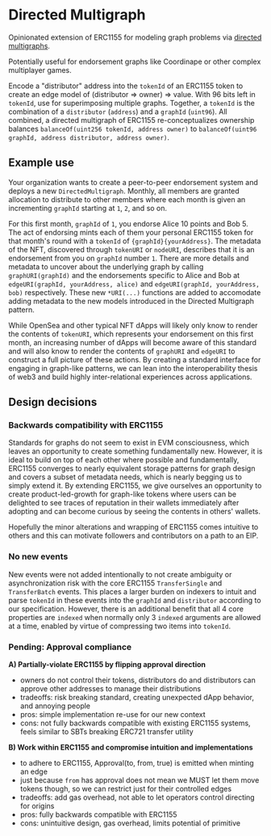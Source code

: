 # Directed Multigraph

Opinionated extension of ERC1155 for modeling graph problems via [directed multigraphs](https://en.wikipedia.org/wiki/Multigraph).

Potentially useful for endorsement graphs like Coordinape or other complex multiplayer games.

Encode a "distributor" address into the `tokenId` of an ERC1155 token to create an edge model of (distributor => owner) => value. With 96 bits left in `tokenId`, use for superimposing multiple graphs. Together, a `tokenId` is the combination of a `distributor` (`address`) and a `graphId` (`uint96`). All combined, a directed multigraph of ERC1155 re-conceptualizes ownership balances `balanceOf(uint256 tokenId, address owner)` to `balanceOf(uint96 graphId, address distributor, address owner)`.

## Example use

Your organization wants to create a peer-to-peer endorsement system and deploys a new `DirectedMultigraph`. Monthly, all members are granted allocation to distribute to other members where each month is given an incrementing `graphId` starting at `1`, `2`, and so on.

For this first month, `graphId` of `1`, you endorse Alice 10 points and Bob 5. The act of endorsing mints each of them your personal ERC1155 token for that month's round with a `tokenId` of `{graphId}{yourAddress}`. The metadata of the NFT, discovered through `tokenURI` or `nodeURI`, describes that it is an endorsement from you on `graphId` number `1`. There are more details and metadata to uncover about the underlying graph by calling `graphURI(graphId)` and the endorsements specific to Alice and Bob at `edgeURI(graphId, yourAddress, alice)` and `edgeURI(graphId, yourAddress, bob)` respectively. These new `*URI(...)` functions are added to accomodate adding metadata to the new models introduced in the Directed Multigraph pattern.

While OpenSea and other typical NFT dApps will likely only know to render the contents of `tokenURI`, which represents your endorsement on this first month, an increasing number of dApps will become aware of this standard and will also know to render the contents of `graphURI` and `edgeURI` to construct a full picture of these actions. By creating a standard interface for engaging in graph-like patterns, we can lean into the interoperability thesis of web3 and build highly inter-relational experiences across applications.

## Design decisions

### Backwards compatibility with ERC1155

Standards for graphs do not seem to exist in EVM consciousness, which leaves an opportunity to create something fundamentally new. However, it is ideal to build on top of each other where possible and fundamentally, ERC1155 converges to nearly equivalent storage patterns for graph design and covers a subset of metadata needs, which is nearly begging us to simply extend it. By extending ERC1155, we give ourselves an opportunity to create product-led-growth for graph-like tokens where users can be delighted to see traces of reputation in their wallets immediately after adopting and can become curious by seeing the contents in others' wallets.

Hopefully the minor alterations and wrapping of ERC1155 comes intuitive to others and this can motivate followers and contributors on a path to an EIP.

### No new events

New events were not added intentionally to not create ambiguity or asynchronization risk with the core ERC1155 `TransferSingle` and `TransferBatch` events. This places a larger burden on indexers to intuit and parse `tokenId` in these events into the `graphId` and `distributor` according to our specification. However, there is an additional benefit that all 4 core properties are `indexed` when normally only 3 `indexed` arguments are allowed at a time, enabled by virtue of compressing two items into `tokenId`.

### Pending: Approval compliance

**A) Partially-violate ERC1155 by flipping approval direction**

- owners do not control their tokens, distributors do and distributors can approve other addresses to manage their distributions
- tradeoffs: risk breaking standard, creating unexpected dApp behavior, and annoying people
- pros: simple implementation re-use for our new context
- cons: not fully backwards compatible with existing ERC1155 systems, feels similar to SBTs breaking ERC721 transfer utility

**B) Work within ERC1155 and compromise intuition and implementations**

- to adhere to ERC1155, Approval(to, from, true) is emitted when minting an edge
- just because `from` has approval does not mean we MUST let them move tokens though, so we can restrict just for their controlled edges
- tradeoffs: add gas overhead, not able to let operators control directing for origins
- pros: fully backwards compatible with ERC1155
- cons: unintuitive design, gas overhead, limits potential of primitive
